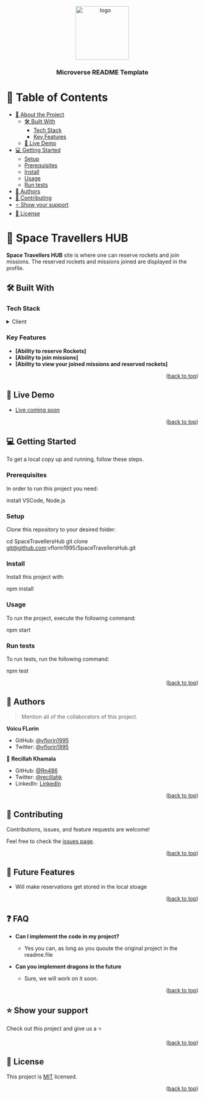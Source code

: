 <a name="readme-top"></a>

<!--
HOW TO USE:
This is an example of how you may give instructions on setting up your project locally.

Modify this file to match your project and remove sections that don't apply.

REQUIRED SECTIONS:
- Table of Contents
- About the Project
  - Built With
  - Live Demo
- Getting Started
- Authors
- Future Features
- Contributing
- Show your support
- Acknowledgements
- License

After you're finished please remove all the comments and instructions!
-->

<div align="center">

  <img src="murple_logo.png" alt="logo" width="140"  height="auto" />
  <br/>

  <h3><b>Microverse README Template</b></h3>

</div>

<!-- TABLE OF CONTENTS -->

# 📗 Table of Contents

- [📖 About the Project](#about-project)
  - [🛠 Built With](#built-with)
    - [Tech Stack](#tech-stack)
    - [Key Features](#key-features)
  - [🚀 Live Demo](#live-demo)
- [💻 Getting Started](#getting-started)
  - [Setup](#setup)
  - [Prerequisites](#prerequisites)
  - [Install](#install)
  - [Usage](#usage)
  - [Run tests](#run-tests)
- [👥 Authors](#authors)
- [🤝 Contributing](#contributing)
- [⭐️ Show your support](#support)
- [📝 License](#license)

<!-- PROJECT DESCRIPTION -->

# 📖 Space Travellers HUB <a name="about-project"></a>

**Space Travellers HUB** site is where one can reserve rockets and join missions. The reserved rockets and missions joined are displayed in the profile.

## 🛠 Built With <a name="built-with"></a>

### Tech Stack <a name="tech-stack"></a>

<details>
  <summary>Client</summary>
  <ul>
    <li><a href="https://reactjs.org/">React.js</a></li>
    <li><a href="https://tailwindcss.com/">Tailwindcss</a></li>
    <li><a href="https://www.jsx.com/">JSX</a></li>
  </ul>
</details>

<!-- Features -->

### Key Features <a name="key-features"></a>

- **[Ability to reserve Rockets]**
- **[Ability to join missions]**
- **[Ability to view your joined missions and reserved rockets]**

<p align="right">(<a href="#readme-top">back to top</a>)</p>

<!-- LIVE DEMO -->

## 🚀 Live Demo <a name="live-demo"></a>

- [Live coming soon](https://yourdeployedapplicationlink.com)

<p align="right">(<a href="#readme-top">back to top</a>)</p>

<!-- GETTING STARTED -->

## 💻 Getting Started <a name="getting-started"></a>

To get a local copy up and running, follow these steps.

### Prerequisites

In order to run this project you need:

 install VSCode, Node.js

### Setup

Clone this repository to your desired folder:

  cd SpaceTravellersHub
  git clone git@github.com:vflorin1995/SpaceTravellersHub.git

### Install

Install this project with:

  npm install

### Usage

To run the project, execute the following command:

  npm  start

### Run tests

To run tests, run the following command:

  npm test

<p align="right">(<a href="#readme-top">back to top</a>)</p>

<!-- AUTHORS -->

## 👥 Authors <a name="authors"></a>

> Mention all of the collaborators of this project.

 **Voicu FLorin**

- GitHub: [@vflorin1995](https://github.com/vflorin1995)
- Twitter: [@vflorin1995](https://twitter.com/vflorin1995)

👤 **Recillah Khamala**

- GitHub: [@Rn486](https://github.com/Recillah-Khamala)
- Twitter: [@recillahk](https://twitter.com/recillahk)
- LinkedIn: [LinkedIn](https://linkedin.com/in/Recillah-Khamala)

<p align="right">(<a href="#readme-top">back to top</a>)</p>

<!-- CONTRIBUTING -->

## 🤝 Contributing <a name="contributing"></a>

Contributions, issues, and feature requests are welcome!

Feel free to check the [issues page](https://github.com/vflorin1995/SpaceTravellersHub/issues).

<p align="right">(<a href="#readme-top">back to top</a>)</p>

## 🔭 Future Features <a name="future-features"></a>

- Will make reservations get stored in the local stoage

<p align="right">(<a href="#readme-top">back to top</a>)</p>

## ❓ FAQ <a name="faq"></a>

- **Can I implement the code in my project?**

  - Yes you can, as long as you quoute the original project in the readme.file

- **Can you implement dragons in the future**

  - Sure, we will work on it soon.

<p align="right">(<a href="#readme-top">back to top</a>)</p>

<!-- SUPPORT -->

## ⭐️ Show your support <a name="support"></a>

Check out this project and give us a ⭐️

<p align="right">(<a href="#readme-top">back to top</a>)</p>

<!-- LICENSE -->

## 📝 License <a name="license"></a>

This project is [MIT](./LICENSE) licensed.

<p align="right">(<a href="#readme-top">back to top</a>)</p>
